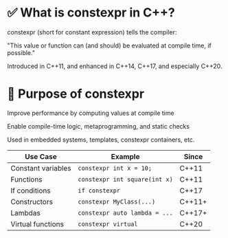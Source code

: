 
✅ What is constexpr in C++?
======================================================================================================
constexpr (short for constant expression) tells the compiler:

"This value or function can (and should) be evaluated at compile time, if possible."

Introduced in C++11, and enhanced in C++14, C++17, and especially C++20.

🧠 Purpose of constexpr
========================================================================================================
Improve performance by computing values at compile time

Enable compile-time logic, metaprogramming, and static checks

Used in embedded systems, templates, constexpr containers, etc.


| Use Case           | Example                       | Since  |
| ------------------ | ----------------------------- | ------ |
| Constant variables | `constexpr int x = 10;`       | C++11  |
| Functions          | `constexpr int square(int x)` | C++11  |
| If conditions      | `if constexpr`                | C++17  |
| Constructors       | `constexpr MyClass(...)`      | C++11+ |
| Lambdas            | `constexpr auto lambda = ...` | C++17+ |
| Virtual functions  | `constexpr virtual`           | C++20  |

